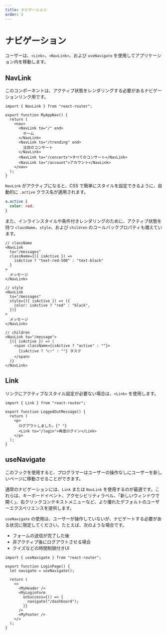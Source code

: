 ```yaml
---
title: ナビゲーション
order: 3
---
```


# ナビゲーション

ユーザーは、`<Link>`、`<NavLink>`、および `useNavigate` を使用してアプリケーション内を移動します。

## NavLink

このコンポーネントは、アクティブ状態をレンダリングする必要があるナビゲーションリンク用です。

```tsx
import { NavLink } from "react-router";

export function MyAppNav() {
  return (
    <nav>
      <NavLink to="/" end>
        ホーム
      </NavLink>
      <NavLink to="/trending" end>
        注目のコンサート
      </NavLink>
      <NavLink to="/concerts">すべてのコンサート</NavLink>
      <NavLink to="/account">アカウント</NavLink>
    </nav>
  );
}
```

`NavLink` がアクティブになると、CSS で簡単にスタイルを設定できるように、自動的に `.active` クラス名が適用されます。

```css
a.active {
  color: red;
}
```

また、インラインスタイルや条件付きレンダリングのために、アクティブ状態を持つ `className`、`style`、および `children` のコールバックプロパティも備えています。

```tsx
// className
<NavLink
  to="/messages"
  className={({ isActive }) =>
    isActive ? "text-red-500" : "text-black"
  }
>
  メッセージ
</NavLink>
```

```tsx
// style
<NavLink
  to="/messages"
  style={({ isActive }) => ({
    color: isActive ? "red" : "black",
  })}
>
  メッセージ
</NavLink>
```

```tsx
// children
<NavLink to="/message">
  {({ isActive }) => (
    <span className={isActive ? "active" : ""}>
      {isActive ? "👉" : ""} タスク
    </span>
  )}
</NavLink>
```

## Link

リンクにアクティブなスタイル設定が必要ない場合は、`<Link>` を使用します。

```tsx
import { Link } from "react-router";

export function LoggedOutMessage() {
  return (
    <p>
      ログアウトしました。{" "}
      <Link to="/login">再度ログイン</Link>
    </p>
  );
}
```

## useNavigate

このフックを使用すると、プログラマーはユーザーの操作なしにユーザーを新しいページに移動させることができます。

通常のナビゲーションには、`Link` または `NavLink` を使用するのが最適です。これらは、キーボードイベント、アクセシビリティラベル、「新しいウィンドウで開く」、右クリックコンテキストメニューなど、より優れたデフォルトのユーザーエクスペリエンスを提供します。

`useNavigate` の使用は、ユーザーが操作していないが、ナビゲートする必要がある状況に限定してください。たとえば、次のような場合です。

- フォームの送信が完了した後
- 非アクティブ後にログアウトさせる場合
- クイズなどの時間制限付きUI

```tsx
import { useNavigate } from "react-router";

export function LoginPage() {
  let navigate = useNavigate();

  return (
    <>
      <MyHeader />
      <MyLoginForm
        onSuccess={() => {
          navigate("/dashboard");
        }}
      />
      <MyFooter />
    </>
  );
}
```

